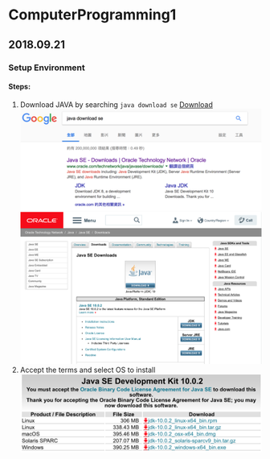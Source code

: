 # ComputerProgramming1
## 2018.09.21


### Setup Environment
#### Steps:  
1. Download JAVA by searching `java download se` [Download](http://www.oracle.com/technetwork/java/javase/downloads/index.html)
![39](https://raw.githubusercontent.com/jason19970210/MarkdownPhotos/master/39.png)
![40](https://raw.githubusercontent.com/jason19970210/MarkdownPhotos/master/40.png)
2. Accept the terms and select OS to install
![41](https://raw.githubusercontent.com/jason19970210/MarkdownPhotos/master/41.png)

